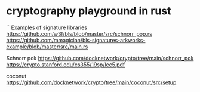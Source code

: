 # cryptography playground in rust

``
Examples of signature libraries
https://github.com/w3f/bls/blob/master/src/schnorr_pop.rs
https://github.com/mmagician/bls-signatures-arkworks-example/blob/master/src/main.rs

Schnorr pok
https://github.com/docknetwork/crypto/tree/main/schnorr_pok
https://crypto.stanford.edu/cs355/19sp/lec5.pdf

coconut
https://github.com/docknetwork/crypto/tree/main/coconut/src/setup 
